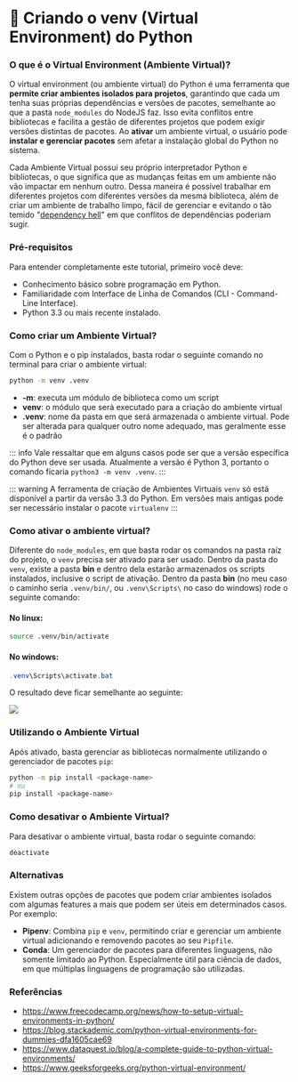 # :snake: Criando o venv (Virtual Environment) do Python

### O que é o Virtual Environment (Ambiente Virtual)?
O virtual environment (ou ambiente virtual) do Python é uma ferramenta que **permite criar ambientes isolados para projetos**, garantindo que cada um tenha suas próprias dependências e versões de pacotes, semelhante ao que a pasta `node_modules` do NodeJS faz. Isso evita conflitos entre bibliotecas e facilita a gestão de diferentes projetos que podem exigir versões distintas de pacotes. Ao **ativar** um ambiente virtual, o usuário pode **instalar e gerenciar pacotes** sem afetar a instalação global do Python no sistema.

Cada Ambiente Virtual possui seu próprio interpretador Python e bibliotecas, o que significa que as mudanças feitas em um ambiente não vão impactar em nenhum outro. Dessa maneira é possível trabalhar em diferentes projetos com diferentes versões da mesma biblioteca, além de criar um ambiente de trabalho limpo, fácil de gerenciar e evitando o tão temido "[dependency hell](https://en.wikipedia.org/wiki/Dependency_hell)" em que conflitos de dependências poderiam sugir.

### Pré-requisitos
Para entender completamente este tutorial, primeiro você deve:

- Conhecimento básico sobre programação em Python.
- Familiaridade com Interface de Linha de Comandos (CLI - Command-Line Interface).
- Python 3.3 ou mais recente instalado.

### Como criar um Ambiente Virtual?
Com o Python e o pip instalados, basta rodar o seguinte comando no terminal para criar o ambiente virtual:

```bash
python -m venv .venv
```

- **-m**: executa um módulo de biblioteca como um script
- **venv**: o módulo que será executado para a criação do ambiente virtual
- **.venv**: nome da pasta em que será armazenada o ambiente virtual. Pode ser alterada para qualquer outro nome adequado, mas geralmente esse é o padrão

::: info
Vale ressaltar que em alguns casos pode ser que a versão específica do Python deve ser usada. Atualmente a versão é Python 3, portanto o comando ficaria `python3 -m venv .venv`.
:::

::: warning
A ferramenta de criação de Ambientes Virtuais `venv` só está disponível a partir da versão 3.3 do Python. Em versões mais antigas pode ser necessário instalar o pacote `virtualenv`
:::

### Como ativar o ambiente virtual?
Diferente do `node_modules`, em que basta rodar os comandos na pasta raíz do projeto, o `venv` precisa ser ativado para ser usado. Dentro da pasta do `venv`, existe a pasta **bin** e dentro dela estarão armazenados os scripts instalados, inclusive o script de ativação. Dentro da pasta **bin** (no meu caso o caminho seria `.venv/bin/`,  ou `.venv\Scripts\` no caso do windows) rode o seguinte comando:

#### No linux:

```bash
source .venv/bin/activate
```

#### No windows:

```powershell
.venv\Scripts\activate.bat
```

O resultado deve ficar semelhante ao seguinte:

![](/images/tutoriais/terminal-rodando-venv-python.png)

### Utilizando o Ambiente Virtual
Após ativado, basta gerenciar as bibliotecas normalmente utilizando o gerenciador de pacotes `pip`:

```bash
python -m pip install <package-name>
# ou
pip install <package-name>
```

### Como desativar o Ambiente Virtual?
Para desativar o ambiente virtual, basta rodar o seguinte comando:

```bash
deactivate
```

### Alternativas
Existem outras opções de pacotes que podem criar ambientes isolados com algumas features a mais que podem ser úteis em determinados casos. Por exemplo:

- **Pipenv**: Combina `pip` e `venv`, permitindo criar e gerenciar um ambiente virtual adicionando e removendo pacotes ao seu `Pipfile`.
- **Conda**: Um gerenciador de pacotes para diferentes linguagens, não somente limitado ao Python. Especialmente útil para ciência de dados, em que múltiplas linguagens de programação são utilizadas.

### Referências

- https://www.freecodecamp.org/news/how-to-setup-virtual-environments-in-python/
- https://blog.stackademic.com/python-virtual-environments-for-dummies-dfa1605cae69
- https://www.dataquest.io/blog/a-complete-guide-to-python-virtual-environments/
- https://www.geeksforgeeks.org/python-virtual-environment/